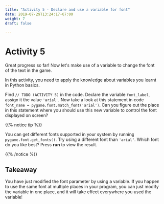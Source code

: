 ```yaml
---
title: "Activity 5 - Declare and use a variable for font"
date: 2019-07-29T13:24:17-07:00
weight: 7
draft: false

---
```


# Activity 5
Great progress so far! Now let's make use of a variable to change the font of the text in the game.

In this activity, you need to apply the knowledge about variables you learnt in Python basics. 

Find `// TODO (ACTIVITY 5)` in the code. Declare the variable `font_label`, assign it the value `'arial'`. Now take a look at this statement in code `font_name = pygame.font.match_font('arial')`. Can you figure out the place in this statement where you should use this new variable to control the font displayed on screen? 

{{% notice tip %}}

You can get different fonts supported in your system by running `pygame.font.get_fonts()`. Try using a different font than `'arial'`. Which font do you like best? Press **run** to view the result.

{{% /notice %}}

## Takeaway 
You have just modified the font parameter by using a variable. If you happen to use the same font at multiple places in your program, you can just modify the variable in one place, and it will take effect everywhere you used the variable!
